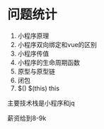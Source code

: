 # 问题统计

1. 小程序原理
2. 小程序双向绑定和vue的区别
3. 小程序传值
4. 小程序的生命周期函数
5. 原型与原型链
6. 闭包
7. $() $(this) this



主要技术栈是小程序和jq

薪资给到8-9k
